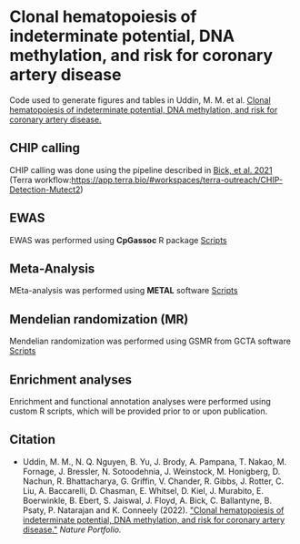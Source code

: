 # Clonal hematopoiesis of indeterminate potential, DNA methylation, and risk for coronary artery disease
Code used to generate figures and tables in Uddin, M. M. et al. [Clonal hematopoiesis of indeterminate potential, DNA methylation, and risk for coronary artery disease.](https://www.researchsquare.com/article/rs-1463822/v1)

## CHIP calling
CHIP calling was done using the pipeline described in [Bick,  et  al. 2021](https://www.nature.com/articles/s41586-020-2819-2)  (Terra workflow:https://app.terra.bio/#workspaces/terra-outreach/CHIP-Detection-Mutect2)

## EWAS
EWAS was performed using **CpGassoc** R package [Scripts](https://github.com/MMesbahU/CHIP-EWAS/tree/main/Scripts/EWAS)

## Meta-Analysis
MEta-analysis was performed using **METAL** software [Scripts](https://github.com/MMesbahU/CHIP-EWAS/tree/main/Scripts/meta_analysis)

## Mendelian randomization (MR)
Mendelian randomization was performed using GSMR from GCTA software [Scripts](https://github.com/MMesbahU/CHIP-EWAS/tree/main/Scripts/MR_Analysis)

## Enrichment analyses
Enrichment and functional annotation analyses were performed using custom R scripts, which will be provided prior to or upon publication.

## Citation
* Uddin, M. M., N. Q. Nguyen, B. Yu, J. Brody, A. Pampana, T. Nakao, M. Fornage, J. Bressler, N. Sotoodehnia, J. Weinstock, M. Honigberg, D. Nachun, R. Bhattacharya, G. Griffin, V. Chander, R. Gibbs, J. Rotter, C. Liu, A. Baccarelli, D. Chasman, E. Whitsel, D. Kiel, J. Murabito, E. Boerwinkle, B. Ebert, S. Jaiswal, J. Floyd, A. Bick, C. Ballantyne, B. Psaty, P. Natarajan and K. Conneely (2022). ["Clonal hematopoiesis of indeterminate potential, DNA methylation, and risk for coronary artery disease."](https://www.researchsquare.com/article/rs-1463822/v1) *Nature Portfolio.*
